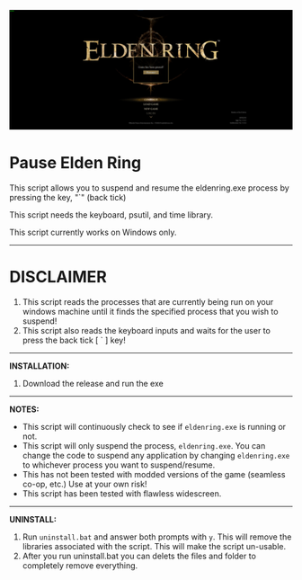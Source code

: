 ![image](https://raw.githubusercontent.com/Malik-A-99/PauseEldenRing/main/preview.png)

# Pause Elden Ring

This script allows you to suspend and resume the eldenring.exe process by pressing the key, "`" (back tick)

This script needs the keyboard, psutil, and time library.

This script currently works on Windows only.

---
# DISCLAIMER
1. This script reads the processes that are currently being run on your windows machine until it finds the specified process that you wish to suspend!
2. This script also reads the keyboard inputs and waits for the user to press the back tick [  `  ] key!
---
**INSTALLATION:**
1. Download the release and run the exe
---
**NOTES:**
- This script will continuously check to see if `eldenring.exe` is running or not.
- This script will only suspend the process, `eldenring.exe`. You can change the code to suspend any application by changing `eldenring.exe` to whichever process you want to suspend/resume.
- This has not been tested with modded versions of the game (seamless co-op, etc.) Use at your own risk!
- This script has been tested with flawless widescreen.
---
**UNINSTALL:**
1. Run `uninstall.bat` and answer both prompts with `y`. This will remove the libraries associated with the script. This will make the script un-usable.
2. After you run uninstall.bat you can delets the files and folder to completely remove everything.

